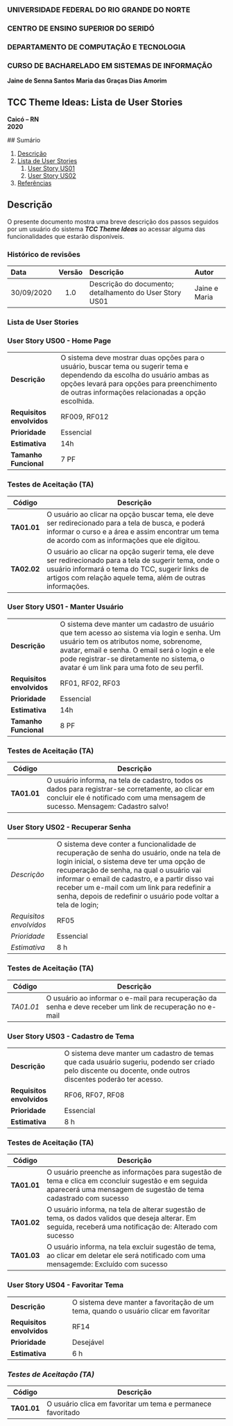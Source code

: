 
### **UNIVERSIDADE FEDERAL DO RIO GRANDE DO NORTE**

### **CENTRO DE ENSINO SUPERIOR DO SERIDÓ**

### **DEPARTAMENTO DE COMPUTAÇÃO E TECNOLOGIA**

### **CURSO DE BACHARELADO EM SISTEMAS DE INFORMAÇÃO**

**Jaine de Senna Santos** 
**Maria das Graças Dias Amorim**  

## **TCC Theme Ideas: Lista de User Stories**

**Caicó – RN**  
**2020**

<div id='sumario'/>
## Sumário

1. [Descrição](#descricao)
2. [Lista de User Stories](#us)
   1. [User Story US01](#us01)
   2. [User Story US02](#us02)
3. [Referências](#referencias)


<div id='descricao'/>

## Descrição

O presente documento mostra uma breve descrição dos passos seguidos por um usuário do sistema ***TCC Theme Ideas*** ao acessar alguma das funcionalidades que estarão disponíveis.


### Histórico de revisões

| Data | Versão | Descrição | Autor |
| :--- | :----: | :---------| :---- |
| 30/09/2020 | 1.0 | Descrição do documento; detalhamento do User Story US01 | Jaine e Maria |

<div id='us'/>

### Lista de User Stories


<div id='us00'/>

### **User Story US00 - Home Page**

|                    |      |
| ------------------ | ---- |
|**Descrição**| O sistema deve mostrar duas opções para o usuário, buscar tema ou sugerir tema e dependendo da escolha do usuário ambas as opções levará para opções para preenchimento de outras informações relacionadas a opção escolhida.|
|**Requisitos envolvidos**| RF009, RF012 |
|**Prioridade**| Essencial |
|**Estimativa**| 14h |
|**Tamanho Funcional**|7 PF|

### **Testes de Aceitação (TA)**

| Código | Descrição |
| ------ | --------- |
|**TA01.01**| O usuário ao clicar na opção buscar tema, ele deve ser redirecionado para a tela de busca, e poderá informar o curso e a área e assim encontrar um tema de acordo com as informações que ele digitou. |
|**TA02.02**| O usuário ao clicar na opção sugerir tema, ele deve ser redirecionado para a tela de sugerir tema, onde o usuário informará o tema do TCC, sugerir links de artigos com relação aquele tema, além de outras informações. |


<div id='us01'/>

### **User Story US01 - Manter Usuário**

|                    |      |
| ------------------ | ---- |
|**Descrição**| O sistema deve manter um cadastro de usuário que tem acesso ao sistema via login e senha. Um usuário tem os atributos nome, sobrenome, avatar, email e senha. O email será o login e ele pode registrar-se diretamente no sistema, o avatar é um link para uma foto de seu perfil.|
|**Requisitos envolvidos**| RF01, RF02, RF03 |
|**Prioridade**| Essencial |
|**Estimativa**| 14h |
|**Tamanho Funcional**|8 PF|



### **Testes de Aceitação (TA)**

| Código | Descrição |
| ------ | --------- |
|**TA01.01**|O usuário informa, na tela de cadastro, todos os dados para registrar-se corretamente, ao clicar em concluir ele é notificado com uma mensagem de sucesso. Mensagem: Cadastro salvo! |


<div id='us02'/>

### **User Story US02 - Recuperar Senha**

|                    |      |
| ------------------ | ---- |
|*Descrição*| O sistema deve conter a funcionalidade de recuperação de senha do usuário, onde na tela de login inicial, o sistema deve ter uma opção de recuperação de senha, na qual o usuário vai informar o email de cadastro, e a partir disso vai receber um e-mail com um link para redefinir a senha, depois de redefinir o usuário pode voltar a tela de login;|
|*Requisitos envolvidos*|RF05 |
|*Prioridade*| Essencial |
|*Estimativa*| 8 h  |

### **Testes de Aceitação (TA)**

| Código | Descrição |
| ------ | --------- |
|*TA01.01*| O usuário ao informar o e-mail para recuperação da senha e deve receber  um link de recuperação no e-mail |


<div id='us03'/>

### **User Story US03 - Cadastro de Tema**

|                    |      |
| ------------------ | ---- |
|**Descrição**| O sistema deve manter um cadastro de temas que cada usuário sugeriu, podendo ser criado pelo discente ou docente, onde outros discentes poderão ter acesso. |
|**Requisitos envolvidos**|RF06, RF07, RF08 |
|**Prioridade**| Essencial |
|**Estimativa**| 8 h  |

### **Testes de Aceitação (TA)**

| Código | Descrição |
| ------ | --------- |
|**TA01.01**| O usuário preenche as informações para sugestão de tema e clica em cconcluir sugestão e em seguida aparecerá uma mensagem de sugestão de tema cadastrado com sucesso |
|**TA01.02**| O usuário informa, na tela de alterar sugestão de tema, os dados validos que deseja alterar. Em seguida, receberá uma notificação de: Alterado com sucesso|
|**TA01.03**| O usuário informa, na tela excluir sugestão de tema, ao clicar em deletar ele será notificado com uma mensagemde: Excluído com sucesso|

### **User Story US04 - Favoritar Tema**

|                    |      |
| ------------------ | ---- |
|**Descrição**| O sistema deve manter a favoritação de um tema, quando o usuário clicar em favoritar |
|**Requisitos envolvidos**|RF14 |
|**Prioridade**| Desejável |
|**Estimativa**| 6 h  |

### *Testes de Aceitação (TA)*

| Código | Descrição |
| ------ | --------- |
|**TA01.01**| O usuário clica em favoritar um tema e permanece favoritado |


